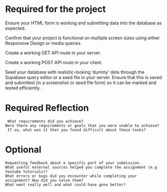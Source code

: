 # Required for the project

Ensure your HTML form is working and submitting data into the database as expected.

Confirm that your project is functional on multiple screen sizes using either Responsive Design or media queries.

Create a working GET API route in your server.

Create a working POST API route in your client.

Seed your database with realistic-looking ‘dummy’ data through the Supabase query editor or a seed file in your server. Ensure that this is saved and submitted (in a screenshot or seed file form) so it can be marked and tested efficiently.

# Required Reflection

     What requirements did you achieve?
    Were there any requirements or goals that you were unable to achieve?
     If so, what was it that you found difficult about these tasks?

# Optional

    Requesting feedback about a specific part of your submission.
    What useful external sources helped you complete the assignment (e.g Youtube tutorials)?
    What errors or bugs did you encounter while completing your assignment? How did you solve them?
    What went really well and what could have gone better?

